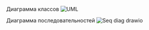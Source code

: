 Диаграмма классов
![UML](https://github.com/user-attachments/assets/f9f1ba01-602d-4bca-8348-c404c22cd096)

Диаграмма последовательностей
![Seq diag drawio](https://github.com/user-attachments/assets/ee269b02-7ffb-491f-8d00-e6ed30eae285)
